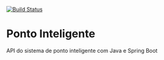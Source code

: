 [![Build Status](https://travis-ci.org/carlosbrentz/ponto-inteligente-api.svg?branch=master)](https://travis-ci.org/carlosbrentz/ponto-inteligente-api)
# Ponto Inteligente
API do sistema de ponto inteligente com Java e Spring Boot
